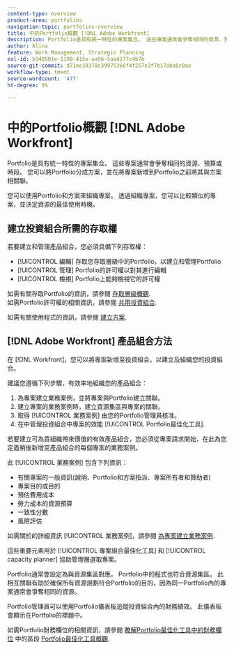 ```yaml
---
content-type: overview
product-area: portfolios
navigation-topic: portfolios-overview
title: 中的Portfolio概觀 [!DNL Adobe Workfront]
description: Portfolio是具有統一特性的專案集合。 這些專案通常會爭奪相同的資源、預算或時段。 您可以將Portfolio分成方案，並在將專案新增到Portfolio之前將其與方案相關聯。
author: Alina
feature: Work Management, Strategic Planning
exl-id: b340501e-1190-415e-aa96-5aad177c4b7b
source-git-commit: d71ee30378c39975366f4f257e3f7b17aba0c0ae
workflow-type: tm+mt
source-wordcount: '477'
ht-degree: 0%

---
```


# 中的Portfolio概觀 [!DNL Adobe Workfront]

<!-- Audited: 1/2024 -->

Portfolio是具有統一特性的專案集合。 這些專案通常會爭奪相同的資源、預算或時段。 您可以將Portfolio分成方案，並在將專案新增到Portfolio之前將其與方案相關聯。

您可以使用Portfolio和方案來組織專案。 透過組織專案，您可以比較類似的專案，並決定資源的最佳使用時機。

## 建立投資組合所需的存取權

若要建立和管理產品組合，您必須具備下列存取權：

* [!UICONTROL 編輯] 存取您存取層級中的Portfolio，以建立和管理Portfolio
* [!UICONTROL 管理] Portfolio的許可權以對其進行編輯
* [!UICONTROL 檢視] Portfolio上能夠檢視它的許可權

如需有關存取Portfolio的資訊，請參閱 [存取層級概觀](../../../administration-and-setup/add-users/access-levels-and-object-permissions/access-levels-overview.md).\
如需Portfolio許可權的相關資訊，請參閱 [共用投資組合](../../../workfront-basics/grant-and-request-access-to-objects/share-a-portfolio..md).

如需有關使用程式的資訊，請參閱 [建立方案](../../../manage-work/portfolios/create-and-manage-programs/create-program.md).

## [!DNL Adobe Workfront] 產品組合方法

在 [!DNL Workfront]，您可以將專案新增至投資組合，以建立及組織您的投資組合。

建議您遵循下列步驟，有效率地組織您的產品組合：

1. 為專案建立業務案例，並將專案與Portfolio建立關聯。
1. 建立專案的業務案例時，建立資源集區與專案的關聯。
1. 取得 [!UICONTROL 業務案例] 由您的Portfolio管理員核准。
1. 在中管理投資組合中專案的效能 [!UICONTROL Portfolio最佳化工具].

若要建立可為貴組織帶來價值的有效產品組合，您必須從專案請求開始，在此為您定義稍後新增至產品組合的每個專案的業務案例。

此 [!UICONTROL 業務案例] 包含下列資訊：

* 有關專案的一般資訊(說明、Portfolio和方案指派、專案所有者和贊助者)
* 專案目的或目的
* 預估費用成本
* 勞力成本的資源預算
* 一致性分數
* 風險評估

如需關於的詳細資訊 [!UICONTROL 業務案例]，請參閱 [為專案建立業務案例](../../../manage-work/projects/define-a-business-case/create-business-case.md).

這些重要元素用於 [!UICONTROL 專案組合最佳化工具] 和 [!UICONTROL capacity planner] 協助管理層選取專案。

Portfolio通常會設定為與資源集區對應。 Portfolio中的程式也符合資源集區。 此相互關聯有助於確保所有資源規劃符合Portfolio的目的，因為同一Portfolio內的專案通常會爭奪相同的資源。

Portfolio管理員可以使用Portfolio儀表板追蹤投資組合內的財務績效。 此儀表板會顯示在Portfolio的標題中。

如需Portfolio財務欄位的相關資訊，請參閱 [瞭解Portfolio最佳化工具中的財務欄位](../../../manage-work/portfolios/portfolio-optimizer/portfolio-optimizer-overview.md#financial-fieds-subsection) 中的區段 [Portfolio最佳化工具概觀](../../../manage-work/portfolios/portfolio-optimizer/portfolio-optimizer-overview.md).
